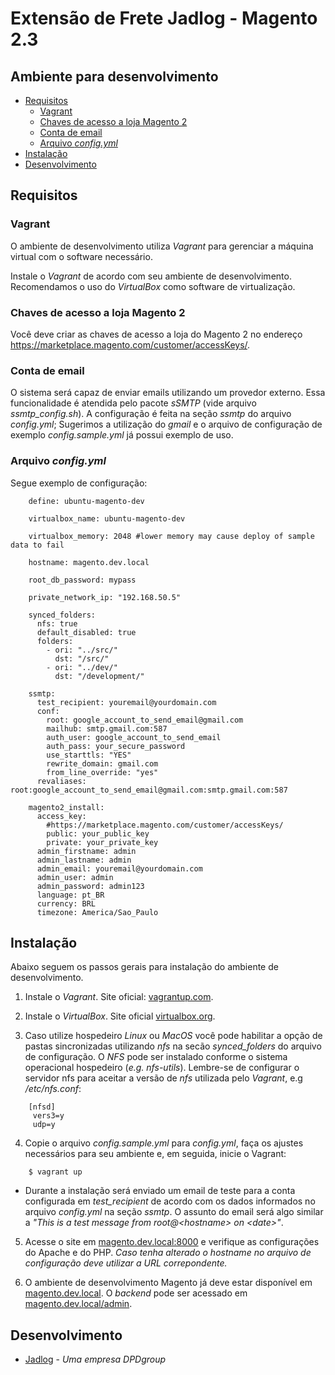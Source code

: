 [//]: # (To view this file use: python -m pip install --user grip; python -m grip -b "README.md")
[//]: # (https://github.com/settings/tokens)
[//]: # (vim ~/.grip/settings.py)
[//]: # (PASSWORD = 'YOUR-ACCESS-TOKEN')
[//]: # (https://github.com/naokazuterada/MarkdownTOC)
[//]: # (Many thanks to silentcast for animated gif generation: ppa:sethj/silentcast)

# Extensão de Frete Jadlog - Magento 2.3
## Ambiente para desenvolvimento

<!-- MarkdownTOC -->

- [Requisitos](#requisitos)
  - [Vagrant](#vagrant)
  - [Chaves de acesso a loja Magento 2](#chaves-de-acesso-a-loja-magento-2)
  - [Conta de email](#conta-de-email)
  - [Arquivo *config.yml*](#arquivo-configyml)
- [Instalação](#instalacao)
- [Desenvolvimento](#desenvolvimento)

<!-- /MarkdownTOC -->

<a id="requisitos"></a>
## Requisitos

<a id="vagrant"></a>
### Vagrant
O ambiente de desenvolvimento utiliza *Vagrant* para gerenciar a máquina virtual com o software necessário. 

Instale o *Vagrant* de acordo com seu ambiente de desenvolvimento. Recomendamos o uso do *VirtualBox* como software de virtualização. 

<a id="chaves-de-acesso-a-loja-magento-2"></a>
### Chaves de acesso a loja Magento 2
Você deve criar as chaves de acesso a loja do Magento 2 no endereço https://marketplace.magento.com/customer/accessKeys/.

<a id="conta-de-email"></a>
### Conta de email
O sistema será capaz de enviar emails utilizando um provedor externo. Essa funcionalidade é atendida pelo pacote *sSMTP* (vide arquivo *ssmtp_config.sh*). 
A configuração é feita na seção *ssmtp* do arquivo *config.yml*; Sugerimos a utilização do *gmail* e o arquivo de configuração de exemplo *config.sample.yml* já possui exemplo de uso. 

<a id="arquivo-configyml"></a>
### Arquivo *config.yml*
Segue exemplo de configuração:

```
    define: ubuntu-magento-dev

    virtualbox_name: ubuntu-magento-dev

    virtualbox_memory: 2048 #lower memory may cause deploy of sample data to fail

    hostname: magento.dev.local

    root_db_password: mypass

    private_network_ip: "192.168.50.5"

    synced_folders:
      nfs: true
      default_disabled: true
      folders:
        - ori: "../src/"
          dst: "/src/"
        - ori: "../dev/"
          dst: "/development/"

    ssmtp:
      test_recipient: youremail@yourdomain.com
      conf:
        root: google_account_to_send_email@gmail.com
        mailhub: smtp.gmail.com:587
        auth_user: google_account_to_send_email
        auth_pass: your_secure_password
        use_starttls: "YES"
        rewrite_domain: gmail.com
        from_line_override: "yes"
      revaliases: root:google_account_to_send_email@gmail.com:smtp.gmail.com:587

    magento2_install:
      access_key:
        #https://marketplace.magento.com/customer/accessKeys/
        public: your_public_key
        private: your_private_key
      admin_firstname: admin
      admin_lastname: admin
      admin_email: youremail@yourdomain.com
      admin_user: admin
      admin_password: admin123
      language: pt_BR
      currency: BRL
      timezone: America/Sao_Paulo

```


<a id="instalacao"></a>
## Instalação 
Abaixo seguem os passos gerais para instalação do ambiente de desenvolvimento. 

1. Instale o *Vagrant*. Site oficial: [vagrantup.com](http://vagrantup.com/).

2. Instale o *VirtualBox*. Site oficial [virtualbox.org](http://www.virtualbox.org/).

3. Caso utilize hospedeiro *Linux* ou *MacOS* você pode habilitar a opção de pastas sincronizadas utilizando *nfs* na secão *synced_folders* do arquivo de configuração. O *NFS* pode ser instalado conforme o sistema operacional hospedeiro (*e.g. nfs-utils*). Lembre-se de configurar o servidor nfs para aceitar a versão de *nfs* utilizada pelo *Vagrant*, e.g */etc/nfs.conf*:

```
    [nfsd]
     vers3=y
     udp=y
```

4. Copie o arquivo *config.sample.yml* para *config.yml*, faça os ajustes necessários para seu ambiente e, em seguida, inicie o Vagrant:

```
    $ vagrant up
```

* Durante a instalação será enviado um email de teste para a conta configurada em *test_recipient* de acordo com os dados informados no arquivo *config.yml* na seção *ssmtp*. O assunto do email será algo similar a *"This is a test message from root@\<hostname\> on \<date\>"*.


5. Acesse o site em [magento.dev.local:8000](http://magento.dev.local:8000/) e verifique as configurações do Apache e do PHP. *Caso tenha alterado o hostname no arquivo de configuração deve utilizar a URL correpondente.*

6. O ambiente de desenvolvimento Magento já deve estar disponível em [magento.dev.local](http://magento.dev.local/). O *backend* pode ser acessado em [magento.dev.local/admin](http://magento.dev.local/admin/).

<a id="desenvolvimento"></a>
## Desenvolvimento
* [Jadlog](http://www.jadlog.com.br) - *Uma empresa DPDgroup*
